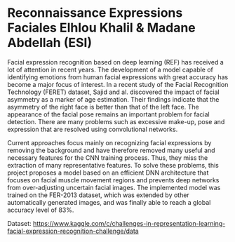 # Reconnaissance Expressions Faciales Elhlou Khalil & Madane Abdellah (ESI)

Facial expression recognition based on deep learning (REF) has received a lot of attention in recent years. The development of a model capable of identifying emotions from human facial expressions with great accuracy has become a major focus of interest. In a recent study of the Facial Recognition Technology (FERET) dataset, Sajid and al. discovered the impact of facial asymmetry as a marker of age estimation. Their findings indicate that the asymmetry of the right face is better than that of the left face. The appearance of the facial pose remains an important problem for facial detection. There are many problems such as excessive make-up, pose and expression that are resolved using convolutional networks. 

Current approaches focus mainly on recognizing facial expressions by removing the background and have therefore removed many useful and necessary features for the CNN training process. Thus, they miss the extraction of many representative features. To solve these problems, this project proposes a model based on an efficient DNN architecture that focuses on facial muscle movement regions and prevents deep networks from over-adjusting uncertain facial images. The implemented model was trained on the FER-2013 dataset, which was extended by other automatically generated images, and was finally able to reach a global accuracy level of 83%.

Dataset: https://www.kaggle.com/c/challenges-in-representation-learning-facial-expression-recognition-challenge/data
